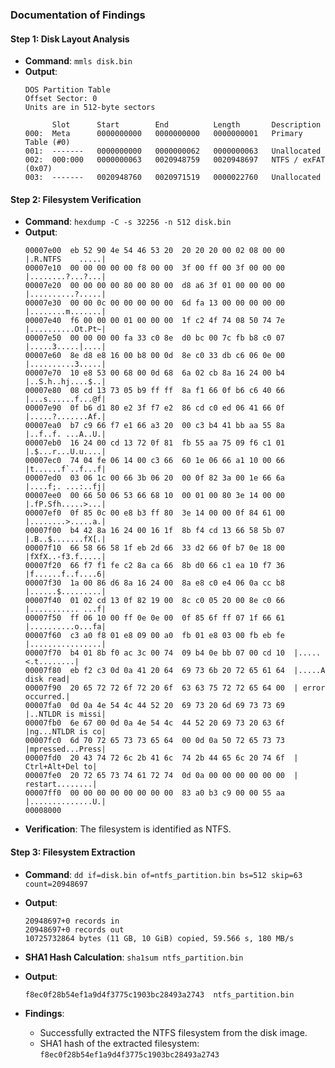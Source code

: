 ### Documentation of Findings

#### Step 1: Disk Layout Analysis
- **Command**: `mmls disk.bin`
- **Output**:
  ```
  DOS Partition Table
  Offset Sector: 0
  Units are in 512-byte sectors

        Slot      Start        End          Length       Description
  000:  Meta      0000000000   0000000000   0000000001   Primary Table (#0)
  001:  -------   0000000000   0000000062   0000000063   Unallocated
  002:  000:000   0000000063   0020948759   0020948697   NTFS / exFAT (0x07)
  003:  -------   0020948760   0020971519   0000022760   Unallocated
  ```

#### Step 2: Filesystem Verification
- **Command**: `hexdump -C -s 32256 -n 512 disk.bin`
- **Output**:
  ```
  00007e00  eb 52 90 4e 54 46 53 20  20 20 20 00 02 08 00 00  |.R.NTFS    .....|
  00007e10  00 00 00 00 00 f8 00 00  3f 00 ff 00 3f 00 00 00  |........?...?...|
  00007e20  00 00 00 00 80 00 80 00  d8 a6 3f 01 00 00 00 00  |..........?.....|
  00007e30  00 00 0c 00 00 00 00 00  6d fa 13 00 00 00 00 00  |........m.......|
  00007e40  f6 00 00 00 01 00 00 00  1f c2 4f 74 08 50 74 7e  |..........Ot.Pt~|
  00007e50  00 00 00 00 fa 33 c0 8e  d0 bc 00 7c fb b8 c0 07  |.....3.....|....|
  00007e60  8e d8 e8 16 00 b8 00 0d  8e c0 33 db c6 06 0e 00  |..........3.....|
  00007e70  10 e8 53 00 68 00 0d 68  6a 02 cb 8a 16 24 00 b4  |..S.h..hj....$..|
  00007e80  08 cd 13 73 05 b9 ff ff  8a f1 66 0f b6 c6 40 66  |...s......f...@f|
  00007e90  0f b6 d1 80 e2 3f f7 e2  86 cd c0 ed 06 41 66 0f  |.....?.......Af.|
  00007ea0  b7 c9 66 f7 e1 66 a3 20  00 c3 b4 41 bb aa 55 8a  |..f..f. ...A..U.|
  00007eb0  16 24 00 cd 13 72 0f 81  fb 55 aa 75 09 f6 c1 01  |.$...r...U.u....|
  00007ec0  74 04 fe 06 14 00 c3 66  60 1e 06 66 a1 10 00 66  |t......f`..f...f|
  00007ed0  03 06 1c 00 66 3b 06 20  00 0f 82 3a 00 1e 66 6a  |....f;. ...:..fj|
  00007ee0  00 66 50 06 53 66 68 10  00 01 00 80 3e 14 00 00  |.fP.Sfh.....>...|
  00007ef0  0f 85 0c 00 e8 b3 ff 80  3e 14 00 00 0f 84 61 00  |........>.....a.|
  00007f00  b4 42 8a 16 24 00 16 1f  8b f4 cd 13 66 58 5b 07  |.B..$.......fX[.|
  00007f10  66 58 66 58 1f eb 2d 66  33 d2 66 0f b7 0e 18 00  |fXfX..-f3.f.....|
  00007f20  66 f7 f1 fe c2 8a ca 66  8b d0 66 c1 ea 10 f7 36  |f......f..f....6|
  00007f30  1a 00 86 d6 8a 16 24 00  8a e8 c0 e4 06 0a cc b8  |......$.........|
  00007f40  01 02 cd 13 0f 82 19 00  8c c0 05 20 00 8e c0 66  |........... ...f|
  00007f50  ff 06 10 00 ff 0e 0e 00  0f 85 6f ff 07 1f 66 61  |..........o...fa|
  00007f60  c3 a0 f8 01 e8 09 00 a0  fb 01 e8 03 00 fb eb fe  |................|
  00007f70  b4 01 8b f0 ac 3c 00 74  09 b4 0e bb 07 00 cd 10  |.....<.t........|
  00007f80  eb f2 c3 0d 0a 41 20 64  69 73 6b 20 72 65 61 64  |.....A disk read|
  00007f90  20 65 72 72 6f 72 20 6f  63 63 75 72 72 65 64 00  | error occurred.|
  00007fa0  0d 0a 4e 54 4c 44 52 20  69 73 20 6d 69 73 73 69  |..NTLDR is missi|
  00007fb0  6e 67 00 0d 0a 4e 54 4c  44 52 20 69 73 20 63 6f  |ng...NTLDR is co|
  00007fc0  6d 70 72 65 73 73 65 64  00 0d 0a 50 72 65 73 73  |mpressed...Press|
  00007fd0  20 43 74 72 6c 2b 41 6c  74 2b 44 65 6c 20 74 6f  | Ctrl+Alt+Del to|
  00007fe0  20 72 65 73 74 61 72 74  0d 0a 00 00 00 00 00 00  | restart........|
  00007ff0  00 00 00 00 00 00 00 00  83 a0 b3 c9 00 00 55 aa  |..............U.|
  00008000
  ```
- **Verification**: The filesystem is identified as NTFS.

#### Step 3: Filesystem Extraction
- **Command**: `dd if=disk.bin of=ntfs_partition.bin bs=512 skip=63 count=20948697`
- **Output**: 
  ```
  20948697+0 records in
  20948697+0 records out
  10725732864 bytes (11 GB, 10 GiB) copied, 59.566 s, 180 MB/s
  ```

- **SHA1 Hash Calculation**: `sha1sum ntfs_partition.bin`
- **Output**: 
  ```
  f8ec0f28b54ef1a9d4f3775c1903bc28493a2743  ntfs_partition.bin
  ```

- **Findings**:
  - Successfully extracted the NTFS filesystem from the disk image.
  - SHA1 hash of the extracted filesystem: `f8ec0f28b54ef1a9d4f3775c1903bc28493a2743`
